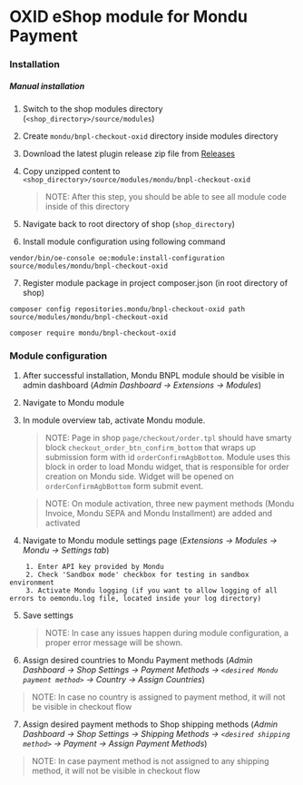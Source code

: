 # OXID eShop module for Mondu Payment

### Installation

##### Manual installation

1. Switch to the shop modules directory (`<shop_directory>/source/modules`)

2. Create `mondu/bnpl-checkout-oxid` directory inside modules directory

3. Download the latest plugin release zip file from [Releases](https://github.com/mondu-ai/bnpl-checkout-oxid/releases)

4. Copy unzipped content to `<shop_directory>/source/modules/mondu/bnpl-checkout-oxid`

    > NOTE: After this step, you should be able to see all module code inside of this directory

5. Navigate back to root directory of shop (`shop_directory`)
6. Install module configuration using following command

```
vendor/bin/oe-console oe:module:install-configuration source/modules/mondu/bnpl-checkout-oxid
```

7. Register module package in project composer.json (in root directory of shop)

```
composer config repositories.mondu/bnpl-checkout-oxid path source/modules/mondu/bnpl-checkout-oxid

composer require mondu/bnpl-checkout-oxid
```

### Module configuration

1. After successful installation, Mondu BNPL module should be visible in admin dashboard (_Admin Dashboard -> Extensions -> Modules_)
2. Navigate to Mondu module
3. In module overview tab, activate Mondu module.

    > NOTE: Page in shop `page/checkout/order.tpl` should have smarty block `checkout_order_btn_confirm_bottom` that wraps up submission form with id `orderConfirmAgbBottom`. Module uses this block in order to load Mondu widget, that is responsible for order creation on Mondu side. Widget will be opened on `orderConfirmAgbBottom` form submit event.

    > NOTE: On module activation, three new payment methods (Mondu Invoice, Mondu SEPA and Mondu Installment) are added and activated

4. Navigate to Mondu module settings page (_Extensions -> Modules -> Mondu -> Settings tab_)

```
    1. Enter API key provided by Mondu
    2. Check 'Sandbox mode' checkbox for testing in sandbox environment
    3. Activate Mondu logging (if you want to allow logging of all errors to oemondu.log file, located inside your log directory)
```

5. Save settings

    > NOTE: In case any issues happen during module configuration, a proper error message will be shown.

6. Assign desired countries to Mondu Payment methods (_Admin Dashboard -> Shop Settings -> Payment Methods -> `<desired Mondu payment method>` -> Country -> Assign Countries_)

> NOTE: In case no country is assigned to payment method, it will not be visible in checkout flow

7. Assign desired payment methods to Shop shipping methods (_Admin Dashboard -> Shop Settings -> Shipping Methods -> `<desired shipping method>` -> Payment -> Assign Payment Methods_)

> NOTE: In case payment method is not assigned to any shipping method, it will not be visible in checkout flow
